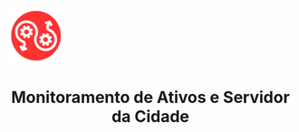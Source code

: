 <div align="left"> 
<img src=".github/workflows/logoAuto.png" alt="Logotipo do Projeto" width="100">
</div>
<div align="center"> 
<h1>Monitoramento de Ativos e Servidor da Cidade</h1>
</div>

